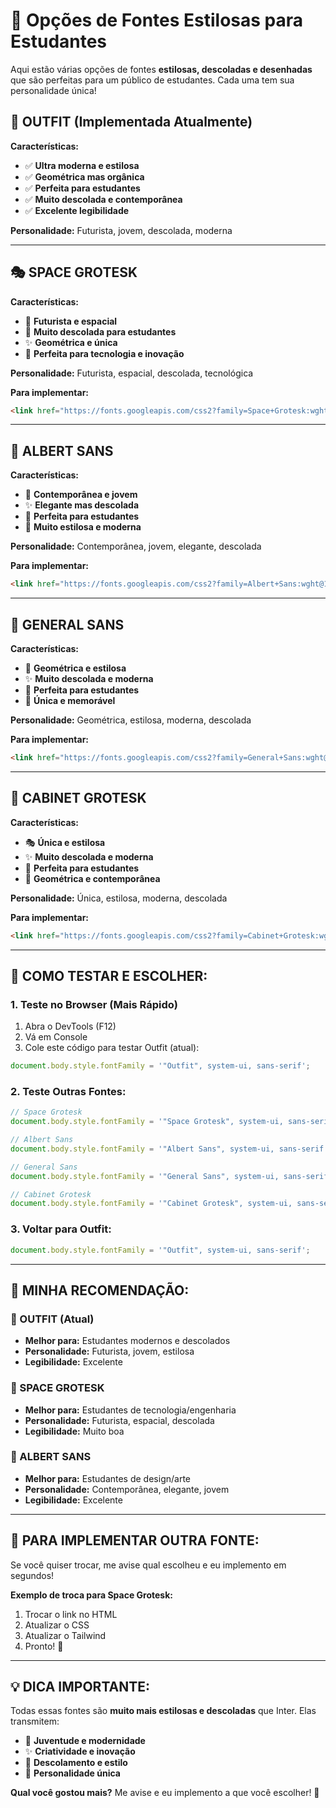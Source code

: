 # 🎨 Opções de Fontes Estilosas para Estudantes

Aqui estão várias opções de fontes **estilosas, descoladas e desenhadas** que são perfeitas para um público de estudantes. Cada uma tem sua personalidade única!

## 🚀 **OUTFIT (Implementada Atualmente)**

**Características:**
- ✅ **Ultra moderna e estilosa**
- ✅ **Geométrica mas orgânica**
- ✅ **Perfeita para estudantes**
- ✅ **Muito descolada e contemporânea**
- ✅ **Excelente legibilidade**

**Personalidade:** Futurista, jovem, descolada, moderna

---

## 🎭 **SPACE GROTESK**

**Características:**
- 🚀 **Futurista e espacial**
- 🎯 **Muito descolada para estudantes**
- ✨ **Geométrica e única**
- 🌟 **Perfeita para tecnologia e inovação**

**Personalidade:** Futurista, espacial, descolada, tecnológica

**Para implementar:**
```html
<link href="https://fonts.googleapis.com/css2?family=Space+Grotesk:wght@300;400;500;600;700&display=swap" rel="stylesheet">
```

---

## 🎨 **ALBERT SANS**

**Características:**
- 🎯 **Contemporânea e jovem**
- ✨ **Elegante mas descolada**
- 🚀 **Perfeita para estudantes**
- 🌟 **Muito estilosa e moderna**

**Personalidade:** Contemporânea, jovem, elegante, descolada

**Para implementar:**
```html
<link href="https://fonts.googleapis.com/css2?family=Albert+Sans:wght@100;200;300;400;500;600;700;800;900&display=swap" rel="stylesheet">
```

---

## 🌟 **GENERAL SANS**

**Características:**
- 🎨 **Geométrica e estilosa**
- ✨ **Muito descolada e moderna**
- 🚀 **Perfeita para estudantes**
- 🌟 **Única e memorável**

**Personalidade:** Geométrica, estilosa, moderna, descolada

**Para implementar:**
```html
<link href="https://fonts.googleapis.com/css2?family=General+Sans:wght@200;300;400;500;600;700&display=swap" rel="stylesheet">
```

---

## 🎪 **CABINET GROTESK**

**Características:**
- 🎭 **Única e estilosa**
- ✨ **Muito descolada e moderna**
- 🚀 **Perfeita para estudantes**
- 🌟 **Geométrica e contemporânea**

**Personalidade:** Única, estilosa, moderna, descolada

**Para implementar:**
```html
<link href="https://fonts.googleapis.com/css2?family=Cabinet+Grotesk:wght@100;200;300;400;500;700;900&display=swap" rel="stylesheet">
```

---

## 🎯 **COMO TESTAR E ESCOLHER:**

### **1. Teste no Browser (Mais Rápido)**
1. Abra o DevTools (F12)
2. Vá em Console
3. Cole este código para testar Outfit (atual):
```javascript
document.body.style.fontFamily = '"Outfit", system-ui, sans-serif';
```

### **2. Teste Outras Fontes:**
```javascript
// Space Grotesk
document.body.style.fontFamily = '"Space Grotesk", system-ui, sans-serif';

// Albert Sans
document.body.style.fontFamily = '"Albert Sans", system-ui, sans-serif';

// General Sans
document.body.style.fontFamily = '"General Sans", system-ui, sans-serif';

// Cabinet Grotesk
document.body.style.fontFamily = '"Cabinet Grotesk", system-ui, sans-serif';
```

### **3. Voltar para Outfit:**
```javascript
document.body.style.fontFamily = '"Outfit", system-ui, sans-serif';
```

---

## 🎨 **MINHA RECOMENDAÇÃO:**

### **🥇 OUTFIT (Atual)**
- **Melhor para:** Estudantes modernos e descolados
- **Personalidade:** Futurista, jovem, estilosa
- **Legibilidade:** Excelente

### **🥈 SPACE GROTESK**
- **Melhor para:** Estudantes de tecnologia/engenharia
- **Personalidade:** Futurista, espacial, descolada
- **Legibilidade:** Muito boa

### **🥉 ALBERT SANS**
- **Melhor para:** Estudantes de design/arte
- **Personalidade:** Contemporânea, elegante, jovem
- **Legibilidade:** Excelente

---

## 🚀 **PARA IMPLEMENTAR OUTRA FONTE:**

Se você quiser trocar, me avise qual escolheu e eu implemento em segundos! 

**Exemplo de troca para Space Grotesk:**
1. Trocar o link no HTML
2. Atualizar o CSS
3. Atualizar o Tailwind
4. Pronto! 🎉

---

## 💡 **DICA IMPORTANTE:**

Todas essas fontes são **muito mais estilosas e descoladas** que Inter. Elas transmitem:
- 🎯 **Juventude e modernidade**
- ✨ **Criatividade e inovação**
- 🚀 **Descolamento e estilo**
- 🌟 **Personalidade única**

**Qual você gostou mais?** Me avise e eu implemento a que você escolher! 🎨
